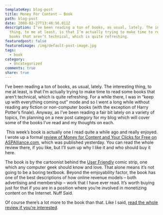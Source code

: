```yaml
---
templateKey: blog-post
title: Money For Content – Book
path: blog-post
date: 2008-02-27T13:48:56.011Z
description: I’ve been reading a ton of books, as usual, lately. The interesting
  thing, to me at least, is that I’m actually trying to make time to read some
  books that aren’t technical, which is quite refreshing.
featuredpost: false
featuredimage: /img/default-post-image.jpg
tags:
  - book
category:
  - Uncategorized
comments: true
share: true
---
```

<!--StartFragment-->

I’ve been reading a ton of books, as usual, lately. The interesting thing, to me at least, is that I’m actually trying to make time to read some books that aren’t technical, which is quite refreshing. For a while there, I was in “keep up with everything coming out” mode and so I went a long while without reading any fiction or non-computer books (with the exception of Harry Potter’s finale). Anyway, as I’ve been reading a fair bit lately on a variety of topics, I’m planning on a new post category for my blog which will cover some of the books I’ve read and my thoughts on each.

[![](<>)](http://aspalliance.com/1591_Review_Money_for_Content_and_Your_Clicks_For_Free.all) This week’s book is actually one I read quite a while ago and really enjoyed. I wrote up a formal [review of Money for Content and Your Clicks for Free on ASPAlliance.com](http://aspalliance.com/1591_Review_Money_for_Content_and_Your_Clicks_For_Free.all), which was published yesterday. You can read the whole review there, if you like, but I’ll sum up why I like it and who should buy it here.

The book is by the cartoonist behind the [User Friendly](http://userfriendly.org/) comic strip, one which any computer geek should know and love. That alone means it’s not going to be a boring textbook. Beyond the emjoyability factor, the book has one of the best descriptions of how online revenue models – both advertising and membership – work that I have ever read. It’s worth buying just for that if you are in a position where you’re involved in monetizing content on the Internet. Nuff Said.

Of course there’s a lot more to the book than that. Like I said, [read the whole review if you’re interested](http://aspalliance.com/1591_Review_Money_for_Content_and_Your_Clicks_For_Free.all).

<!--EndFragment-->